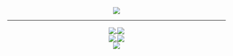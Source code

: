 <!--
<div align=left>
  <a href="https://github-readme-stats.vercel.app/api?username=Soohan-Park&count_private=true&show_icons=true">
    <img align="center" src="https://github-readme-stats.vercel.app/api?username=Soohan-Park&count_private=true&show_icons=true" />
  </a>
</div>
-->

<div align=center>
  <a href="https://github-readme-stats.vercel.app/api/top-langs/?username=Soohan-Park&layout=compact">
    <img align="center" src="https://github-readme-stats.vercel.app/api/top-langs/?username=Soohan-Park&layout=compact" />
  </a>
</div>  


***  


<div align=center>
  <a href="https://github.com/Soohan-Park/Practice-CT-2020">
    <img align="center" src="https://github-readme-stats.vercel.app/api/pin/?username=Soohan-Park&repo=Practice-CT-2020" />
  </a>
  <a href="https://github.com/Soohan-Park/Blockchain">
    <img align="center" src="https://github-readme-stats.vercel.app/api/pin/?username=Soohan-Park&repo=Blockchain" />
  </a>
  
  <br/>
  
  <a href="https://github.com/Soohan-Park/Smart-Contract">
    <img align="center" src="https://github-readme-stats.vercel.app/api/pin/?username=Soohan-Park&repo=Smart-Contract" />
  </a>
  <a href="https://github.com/Soohan-Park/Klaystation_Calculator">
    <img align="center" src="https://github-readme-stats.vercel.app/api/pin/?username=Soohan-Park&repo=Klaystation_Calculator" />
  </a>
  
  <br/>
  
  <a href="https://github.com/Soohan-Park/2020_JEJU_BLOCKCHAIN_HACKERTON">
    <img align="center" src="https://github-readme-stats.vercel.app/api/pin/?username=Soohan-Park&repo=2020_JEJU_BLOCKCHAIN_HACKERTON" />
  </a>
  <!--
  <a href="https://github.com/Soohan-Park/Blockchain">
    <img align="center" src="https://github-readme-stats.vercel.app/api/pin/?username=Soohan-Park&repo=Blockchain" />
  </a>
  -->
  
  <br/>
  
</div>


<!--
**Soohan-Park/Soohan-Park** is a ✨ _special_ ✨ repository because its `README.md` (this file) appears on your GitHub profile.

Here are some ideas to get you started:

- 🔭 I’m currently working on ...
- 🌱 I’m currently learning ...
- 👯 I’m looking to collaborate on ...
- 🤔 I’m looking for help with ...
- 💬 Ask me about ...
- 📫 How to reach me: ...
- 😄 Pronouns: ...
- ⚡ Fun fact: ...
-->
